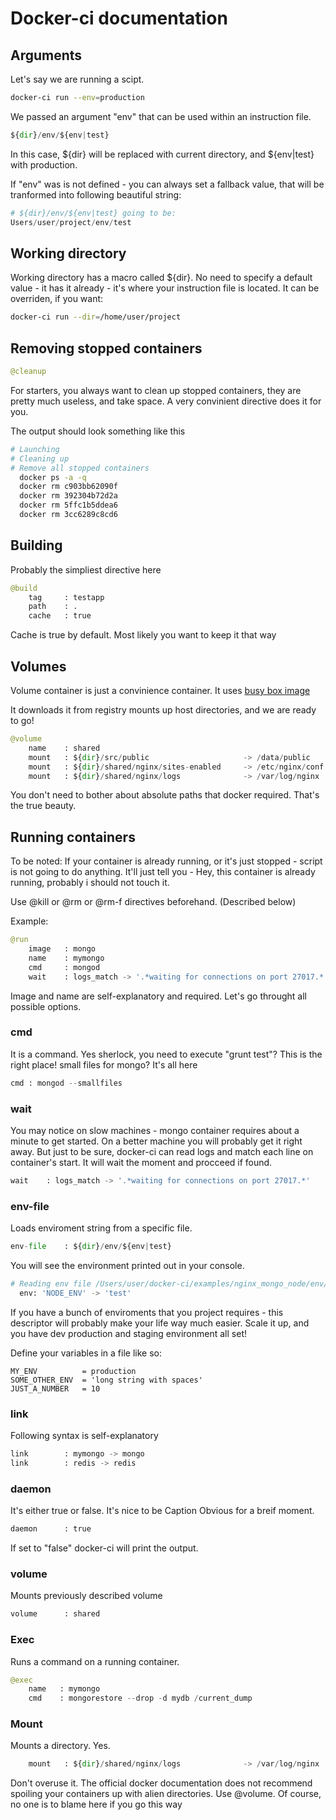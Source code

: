 # Docker-ci documentation

## Arguments

Let's say we are running a scipt.

```bash
docker-ci run --env=production
```

We passed an argument "env" that can be used within an instruction file.

```python
${dir}/env/${env|test}
```

In this case, ${dir} will be replaced with current directory, and ${env|test} with production.

If "env" was is not defined - you can always set a fallback value, that will be tranformed into following beautiful string:

```python
# ${dir}/env/${env|test} going to be:
Users/user/project/env/test
```

## Working directory

Working directory has a macro called ${dir}. No need to specify a default value - it has it already - it's where your instruction file is located. It can be overriden, if you want:

```bash
docker-ci run --dir=/home/user/project
```

## Removing stopped containers

```python
@cleanup
```
For starters, you always want to clean up stopped containers, they are pretty much useless, and take space.
A very convinient directive does it for you.

The output should look something like this

```bash
# Launching
# Cleaning up
# Remove all stopped containers
  docker ps -a -q
  docker rm c903bb62090f
  docker rm 392304b72d2a
  docker rm 5ffc1b5ddea6
  docker rm 3cc6289c8cd6
```

## Building

Probably the simpliest directive here

```python
@build
	tag 	: testapp
	path 	: .
	cache 	: true
```

Cache is true by default. Most likely you want to keep it that way

## Volumes

Volume container is just a convinience container. It uses [busy box image](https://registry.hub.docker.com/_/busybox/)

It downloads it from registry mounts up host directories, and we are ready to go!

```python
@volume
	name 	: shared
	mount 	: ${dir}/src/public						-> /data/public
	mount   : ${dir}/shared/nginx/sites-enabled 	-> /etc/nginx/conf.d
	mount   : ${dir}/shared/nginx/logs 				-> /var/log/nginx
```

You don't need to bother about absolute paths that docker required. That's the true beauty.


## Running containers

To be noted: If your container is already running, or it's just stopped - script is not going to do anything. It'll just tell you - Hey, this container is already running, probably i should not touch it.

Use @kill or @rm or @rm-f directives beforehand. (Described below) 

Example: 

```python
@run
	image 	: mongo
	name  	: mymongo
	cmd	    : mongod
	wait  	: logs_match -> '.*waiting for connections on port 27017.*'
```
Image and name are self-explanatory and required. Let's go throught all possible options.

### cmd


It is a command. Yes sherlock, you need to execute "grunt test"? This is the right place! small files for mongo?
It's all here

```python
cmd	: mongod --smallfiles
```

### wait


You may notice on slow machines - mongo container requires about a minute to get started. On a better machine you will probably get it right away. But just to be sure, docker-ci can read logs and match each line on container's start. It will wait the moment and procceed if found.

```python
wait  	: logs_match -> '.*waiting for connections on port 27017.*'
```

### env-file



Loads enviroment string from a specific file.

```python
env-file 	: ${dir}/env/${env|test}
```

You will see the environment printed out in your console.

```bash
# Reading env file /Users/user/docker-ci/examples/nginx_mongo_node/env/test
  env: 'NODE_ENV' -> 'test'
```

If you have a bunch of enviroments that you project requires - this descriptor will probably make your life way much easier. Scale it up, and you have dev production and staging environment all set!

Define your variables in a file like so:
```
MY_ENV          = production
SOME_OTHER_ENV  = 'long string with spaces'
JUST_A_NUMBER   = 10
```


### link


Following syntax is self-explanatory


```python
link   		: mymongo -> mongo
link   		: redis -> redis
```

    
### daemon

It's either true or false. It's nice to be Caption Obvious for a breif moment.

```python
daemon  	: true
```

If set to "false" docker-ci will print the output.

### volume

Mounts previously described volume

```python
volume 		: shared
```

### Exec
Runs a command on a running container.

```python
@exec
	name   : mymongo
	cmd    : mongorestore --drop -d mydb /current_dump
```

### Mount


Mounts a directory. Yes. 

```python
	mount   : ${dir}/shared/nginx/logs 				-> /var/log/nginx
```
Don't overuse it. The official docker documentation does not recommend spoiling your containers up with alien directories. Use @volume. Of course, no one is to blame here if you go this way



